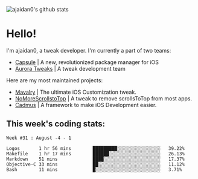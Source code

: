 ![ajaidan0's github stats](https://github-readme-stats.vercel.app/api?username=ajaidan0&count_private=true&show_icons=true)

# Hello!

I'm ajaidan0, a tweak developer. I'm currently a part of two teams:

- [Capsule](https://github.com/capsule-development) | A new, revolutionized package manager for iOS
- [Aurora Tweaks](https://github.com/official-aurora) | A tweak development team

Here are my most maintained projects:

- [Mavalry](https://github.com/ajaidan0/mavalry) | The ultimate iOS Customization tweak.
- [NoMoreScrollstoTop](https://github.com/ajaidan0/nomorescrollstotop) | A tweak to remove scrollsToTop from most apps.
- [Cadmus](https://github.com/official-aurora/cadmus) | A framework to make iOS Development easier.



## This week's coding stats:
<!--START_SECTION:waka-->
```text
Week #31 : August -4 - 1

Logos       1 hr 56 mins        █████████░░░░░░░░░░░░░░░░   39.22% 
Makefile    1 hr 17 mins        ██████░░░░░░░░░░░░░░░░░░░   26.13% 
Markdown    51 mins             ████░░░░░░░░░░░░░░░░░░░░░   17.37% 
Objective-C 33 mins             ██░░░░░░░░░░░░░░░░░░░░░░░   11.12% 
Bash        11 mins             █░░░░░░░░░░░░░░░░░░░░░░░░   3.71%
```
<!--END_SECTION:waka-->
